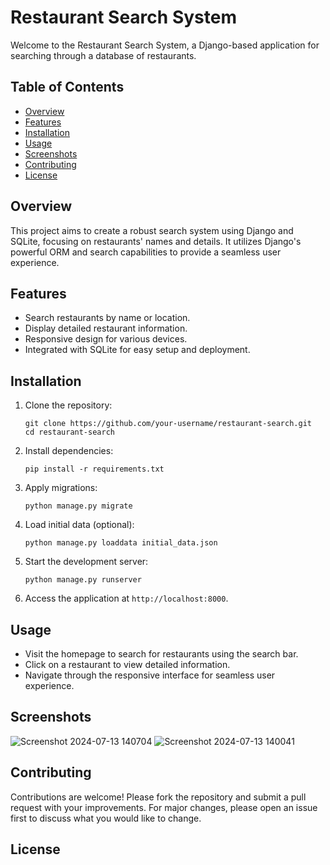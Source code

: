# Restaurant Search System

Welcome to the Restaurant Search System, a Django-based application for searching through a database of restaurants.

## Table of Contents

- [Overview](#overview)
- [Features](#features)
- [Installation](#installation)
- [Usage](#usage)
- [Screenshots](#screenshots)
- [Contributing](#contributing)
- [License](#license)

## Overview

This project aims to create a robust search system using Django and SQLite, focusing on restaurants' names and details. It utilizes Django's powerful ORM and search capabilities to provide a seamless user experience.

## Features

- Search restaurants by name or location.
- Display detailed restaurant information.
- Responsive design for various devices.
- Integrated with SQLite for easy setup and deployment.

## Installation

1. Clone the repository:

   ```
   git clone https://github.com/your-username/restaurant-search.git
   cd restaurant-search
   ```

2. Install dependencies:

   ```
   pip install -r requirements.txt
   ```

3. Apply migrations:

   ```
   python manage.py migrate
   ```

4. Load initial data (optional):

   ```
   python manage.py loaddata initial_data.json
   ```

5. Start the development server:

   ```
   python manage.py runserver
   ```

6. Access the application at `http://localhost:8000`.

## Usage

- Visit the homepage to search for restaurants using the search bar.
- Click on a restaurant to view detailed information.
- Navigate through the responsive interface for seamless user experience.

## Screenshots

![Screenshot 2024-07-13 140704](https://github.com/user-attachments/assets/912d877a-1f65-4b6d-81ed-743fe39c92ad)
![Screenshot 2024-07-13 140041](https://github.com/user-attachments/assets/f9e5009e-ed12-471b-9c8d-3cdd83b5927d)



## Contributing

Contributions are welcome! Please fork the repository and submit a pull request with your improvements. For major changes, please open an issue first to discuss what you would like to change.

## License

